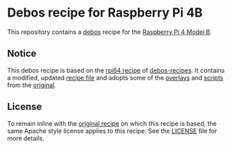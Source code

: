 # Debos recipe for Raspberry Pi 4B

This repository contains a [debos](https://github.com/go-debos/debos) recipe for
the [Raspberry Pi 4 Model
B](https://www.raspberrypi.com/products/raspberry-pi-4-model-b/).

## Notice

This debos recipe is based on the [rpi64
recipe](https://github.com/go-debos/debos-recipes/tree/main/rpi64) of
[debos-recipes](https://github.com/go-debos/debos-recipes). It contains a
modified, updated [recipe file](debian-rpi4.yaml) and adopts some of the
[overlays](overlays) and [scripts](scripts) from the
[original](https://github.com/go-debos/debos-recipes).

## License

To remain inline with the [original
recipe](https://github.com/go-debos/debos-recipes) on which this recipe is
based, the same Apache style license applies to this recipe. See the
[LICENSE](LICENSE) file for more details.
